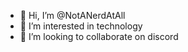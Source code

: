 - 👋 Hi, I’m @NotANerdAtAll
- 👀 I’m interested in technology
- 💞️ I’m looking to collaborate on discord
































































